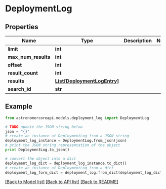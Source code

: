 # DeploymentLog


## Properties
Name | Type | Description | Notes
------------ | ------------- | ------------- | -------------
**limit** | **int** |  | 
**max_num_results** | **int** |  | 
**offset** | **int** |  | 
**result_count** | **int** |  | 
**results** | [**List[DeploymentLogEntry]**](DeploymentLogEntry.md) |  | 
**search_id** | **str** |  | 

## Example

```python
from astronomercoreapi.models.deployment_log import DeploymentLog

# TODO update the JSON string below
json = "{}"
# create an instance of DeploymentLog from a JSON string
deployment_log_instance = DeploymentLog.from_json(json)
# print the JSON string representation of the object
print DeploymentLog.to_json()

# convert the object into a dict
deployment_log_dict = deployment_log_instance.to_dict()
# create an instance of DeploymentLog from a dict
deployment_log_form_dict = deployment_log.from_dict(deployment_log_dict)
```
[[Back to Model list]](../README.md#documentation-for-models) [[Back to API list]](../README.md#documentation-for-api-endpoints) [[Back to README]](../README.md)



